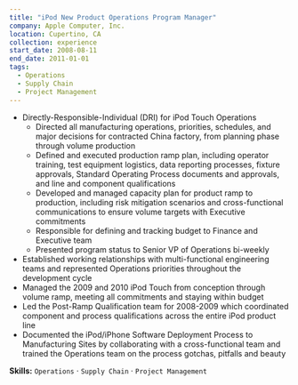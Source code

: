 ```yaml
---
title: "iPod New Product Operations Program Manager"
company: Apple Computer, Inc.
location: Cupertino, CA
collection: experience
start_date: 2008-08-11
end_date: 2011-01-01
tags:
  - Operations
  - Supply Chain
  - Project Management
--- 
```


* Directly-Responsible-Individual (DRI) for iPod Touch Operations
  - Directed all manufacturing operations, priorities, schedules, and major decisions for contracted China factory, from planning phase through volume production
  - Defined and executed production ramp plan, including operator training, test equipment logistics, data reporting processes, fixture approvals, Standard Operating Process documents and approvals, and line and component qualifications
  - Developed and managed capacity plan for product ramp to production, including risk mitigation scenarios and cross-functional communications to ensure volume targets with Executive commitments
  - Responsible for defining and tracking budget to Finance and Executive team
  - Presented program status to Senior VP of Operations bi-weekly
* Established working relationships with multi-functional engineering teams
and represented Operations priorities throughout the development cycle
* Managed the 2009 and 2010 iPod Touch from conception through volume ramp, meeting all commitments and staying within budget
* Led the Post-Ramp Qualification team for 2008-2009 which coordinated component and process qualifications across the entire iPod product line
* Documented the iPod/iPhone Software Deployment Process to Manufacturing Sites by collaborating with a cross-functional team and trained the Operations team on the process gotchas, pitfalls and beauty

__Skills:__ `Operations` · `Supply Chain` · `Project Management`
